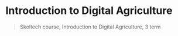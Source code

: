 # Introduction to Digital Agriculture
> Skoltech course, Introduction to Digital Agriculture, 3 term

